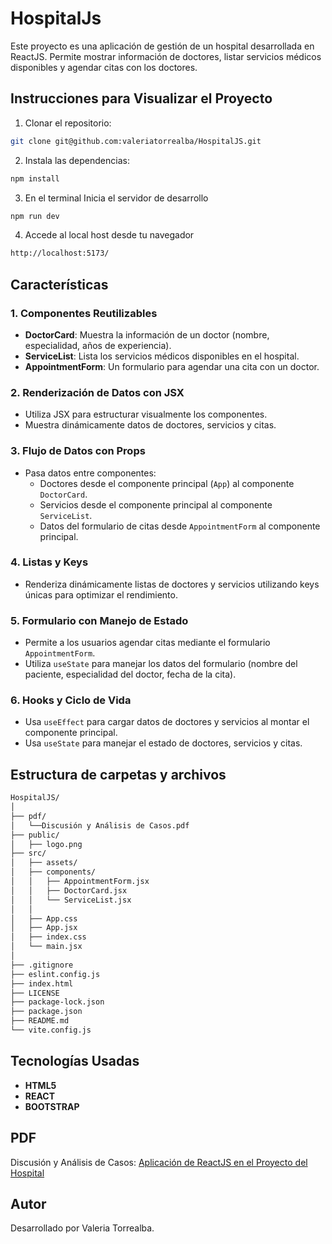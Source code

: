 # HospitalJs

Este proyecto es una aplicación de gestión de un hospital desarrollada en ReactJS. Permite mostrar información de doctores, listar servicios médicos disponibles y agendar citas con los doctores.

## Instrucciones para Visualizar el Proyecto
1. Clonar el repositorio:
```bash
git clone git@github.com:valeriatorrealba/HospitalJS.git
```

2. Instala las dependencias:
```bash
npm install
```
3. En el terminal Inicia el servidor de desarrollo

``` bash
npm run dev
``` 
4. Accede al local host desde tu navegador

``` bash
http://localhost:5173/
``` 
## Características
### 1. **Componentes Reutilizables**
- **DoctorCard**: Muestra la información de un doctor (nombre, especialidad, años de experiencia).
- **ServiceList**: Lista los servicios médicos disponibles en el hospital.
- **AppointmentForm**: Un formulario para agendar una cita con un doctor.

### 2. **Renderización de Datos con JSX**
- Utiliza JSX para estructurar visualmente los componentes.
- Muestra dinámicamente datos de doctores, servicios y citas.

### 3. **Flujo de Datos con Props**
- Pasa datos entre componentes:
  - Doctores desde el componente principal (`App`) al componente `DoctorCard`.
  - Servicios desde el componente principal al componente `ServiceList`.
  - Datos del formulario de citas desde `AppointmentForm` al componente principal.

### 4. **Listas y Keys**
- Renderiza dinámicamente listas de doctores y servicios utilizando keys únicas para optimizar el rendimiento.

### 5. **Formulario con Manejo de Estado**
- Permite a los usuarios agendar citas mediante el formulario `AppointmentForm`.
- Utiliza `useState` para manejar los datos del formulario (nombre del paciente, especialidad del doctor, fecha de la cita).

### 6. **Hooks y Ciclo de Vida**
- Usa `useEffect` para cargar datos de doctores y servicios al montar el componente principal.
- Usa `useState` para manejar el estado de doctores, servicios y citas.

## Estructura de carpetas y archivos
``` bash
HospitalJS/
│
├── pdf/
│   └──Discusión y Análisis de Casos.pdf
├── public/
│   ├── logo.png
├── src/
│   ├── assets/
│   ├── components/
│   │   ├── AppointmentForm.jsx    
│   │   ├── DoctorCard.jsx  
│   │   └── ServiceList.jsx
│   │
│   ├── App.css
│   ├── App.jsx
│   ├── index.css
│   └── main.jsx
│   
├── .gitignore                
├── eslint.config.js
├── index.html
├── LICENSE
├── package-lock.json
├── package.json
├── README.md 
└── vite.config.js
```
## Tecnologías Usadas
- **HTML5**
- **REACT**
- **BOOTSTRAP**

## PDF 

Discusión y Análisis de Casos: [Aplicación de ReactJS en el Proyecto del Hospital](https://github.com/valeriatorrealba/HospitalJS/blob/b36da5fb52c7c1b7134e01be482f7c6ce80575c8/Pdf/Discusi%C3%B3n%20y%20An%C3%A1lisis%20de%20Casos.pdf)

## Autor
Desarrollado por Valeria Torrealba.

